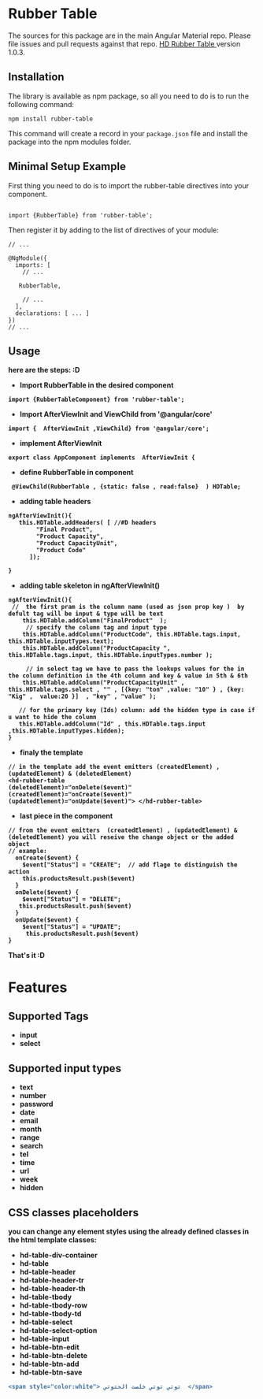 # Rubber Table

The sources for this package are in the main Angular Material repo. Please file issues and pull requests against that repo. [HD Rubber Table ](https://github.com/HishamAbonjim/hd-table) version 1.0.3.

## Installation

The library is available as npm package, so all you need to do is to run the following command:

```
npm install rubber-table 
```
This command will create a record in your `package.json` file and install the package into the npm modules folder.

## Minimal Setup Example

First thing you need to do is to import the rubber-table directives into your component.

```

import {RubberTable} from 'rubber-table';

```

Then register it by adding to the list of directives of your module:

```
// ...

@NgModule({
  imports: [
    // ...
    
   RubberTable,
    
    // ...
  ],
  declarations: [ ... ]
})
// ...
```
## Usage 
 <strong> here are the steps: :D </steong>
* Import RubberTable in the desired  component 
```
import {RubberTableComponent} from 'rubber-table'; 
```

* Import AfterViewInit and ViewChild  from  '@angular/core' 

```
import {  AfterViewInit ,ViewChild} from '@angular/core';

```

* implement AfterViewInit
```
export class AppComponent implements  AfterViewInit {
```
* define RubberTable in component 

```
 @ViewChild(RubberTable , {static: false , read:false}  ) HDTable;
```
* adding table headers  

```
ngAfterViewInit(){ 
   this.HDTable.addHeaders( [ //#D headers
        "Final Product",
        "Product Capacity",
        "Product CapacityUnit",
        "Product Code"
      ]); 

} 
```

* adding table skeleton in ngAfterViewInit() 
```
ngAfterViewInit(){ 
 //  the first pram is the column name (used as json prop key )  by defult tag will be input & type will be text 
    this.HDTable.addColumn("FinalProduct"  );
     // specify the column tag and input type 
    this.HDTable.addColumn("ProductCode", this.HDTable.tags.input, this.HDTable.inputTypes.text);
    this.HDTable.addColumn("ProductCapacity ",  this.HDTable.tags.input, this.HDTable.inputTypes.number );  
     
     // in select tag we have to pass the lookups values for the in the column definition in the 4th column and key & value in 5th & 6th   
    this.HDTable.addColumn("ProductCapacityUnit" , this.HDTable.tags.select , "" , [{key: "ton" ,value: "10" } , {key: "Kig" ,  value:20 }]  , "key" , "value" );

   // for the primary key (Ids) column: add the hidden type in case if u want to hide the column 
   this.HDTable.addColumn("Id" , this.HDTable.tags.input ,this.HDTable.inputTypes.hidden); 
} 
```
* finaly  the template 
```
// in the template add the event emitters (createdElement) , (updatedElement) & (deletedElement)
<hd-rubber-table
(deletedElement)="onDelete($event)"
(createdElement)="onCreate($event)"
(updatedElement)="onUpdate($event)"> </hd-rubber-table>
```

* last piece in the component 
``` 
// from the event emitters  (createdElement) , (updatedElement) & (deletedElement) you will reseive the change object or the added object 
// example: 
  onCreate($event) {
    $event["Status"] = "CREATE";  // add flage to distinguish the action   
    this.productsResult.push($event)
  }
  onDelete($event) {
    $event["Status"] = "DELETE";
   this.productsResult.push($event)
  }
  onUpdate($event) {
    $event["Status"] = "UPDATE";
     this.productsResult.push($event)
}

```
<strong> That's it :D  </strong>

# Features 
## Supported Tags
   * input 
   * select 
## Supported input types 
* text
* number
* password
* date
* email
* month
* range
* search
* tel
* time
* url
* week
* hidden 

## CSS classes placeholders
you can change any element styles using the already defined classes in the html template
<strong> classes:  </strong> 
 * hd-table-div-container
 * hd-table 
 * hd-table-header
 * hd-table-header-tr 
 * hd-table-header-th
 * hd-table-tbody
 * hd-table-tbody-row
 * hd-table-tbody-td
 * hd-table-select
 * hd-table-select-option
 * hd-table-input
 * hd-table-btn-edit
 * hd-table-btn-delete
 * hd-table-btn-add
 * hd-table-btn-save


```diff
<span style="color:white"> توتي توتي خلصت الحتوتي  </span> 
 ``` 
